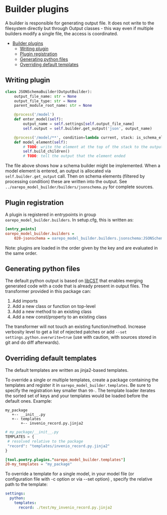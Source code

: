 # Builder plugins

A builder is responsible for generating output file. It does not write to the filesystem
directly but through Output classes - this way even if multiple builders modify a single
file, the access is coordinated.

<!--TOC-->

- [Builder plugins](#builder-plugins)
  - [Writing plugin](#writing-plugin)
  - [Plugin registration](#plugin-registration)
  - [Generating python files](#generating-python-files)
  - [Overriding default templates](#overriding-default-templates)

<!--TOC-->

## Writing plugin

```python
class JSONSchemaBuilder(OutputBuilder):
    output_file_name: str = None
    output_file_type: str = None
    parent_module_root_name: str = None

    @process('/model')
    def enter_model(self):
        output_name = self.settings[self.output_file_name]
        self.output = self.builder.get_output('json', output_name)

    @process('/model/**', condition=lambda current, stack: is_schema_element(stack))
    def model_element(self):
        # TODO: write the element at the top of the stack to the output
        self.build_children()
        # TODO: tell the output that the element ended        
```

The file above shows how a schema builder might be implemented. When a model element is entered,
an output is allocated via `self.builder.get_output` call. Then on schema elements (filtered by
processing condition) these are written into the output. See `../oarepo_model_builder/builders/jsonschema.py`
for complete sources.

## Plugin registration

A plugin is registered in entrypoints in group `oarepo_model_builder.builders`. 
In setup.cfg, this is written as:

```cfg
[entry_points]
oarepo_model_builder.builders = 
    020-jsonschema = oarepo_model_builder.builders.jsonschema:JSONSchemaBuilder
```

Note: plugins are loaded in the order given by the key and are evaluated in the same order.


## Generating python files

The default python output is based on [libCST](https://github.com/Instagram/LibCST) that enables merging generated code
with a code that is already present in output files. The transformer provided in this package can:

1. Add imports
2. Add a new class or function on top-level
3. Add a new method to an existing class
4. Add a new const/property to an existing class

The transformer will not touch an existing function/method. Increase verbosity level to get a list of rejected patches
or add ``--set settings.python.overwrite=true``
(use with caution, with sources stored in git and do diff afterwards).

## Overriding default templates

The default templates are written as jinja2-based templates.

To override a single or multiple templates, create a package containing the templates and register it
in ``oarepo_model_builder.templates``. Be sure to specify the registration key smaller than ``99-``. The template loader
iterates the sorted set of keys and your templates would be loaded before the default ones. Example:

   ```
   my_package
      +-- __init__.py
      +-- templates
          +-- invenio_record.py.jinja2 
   ```

   ```python
   # my_package/__init__.py
TEMPLATES = {
    # resolved relative to the package
    "record": "templates/invenio_record.py.jinja2"
}
   ```

   ```toml
   [tool.poetry.plugins."oarepo_model_builder.templates"]
20-my_templates = "my_package"
   ```

To override a template for a single model, in your model file (or configuration file with -c option or via --set option)
, specify the relative path to the template:

```yaml
settings:
  python:
    templates:
      record: ./test/my_invenio_record.py.jinja2
```
